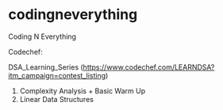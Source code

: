 # codingneverything
Coding N Everything

Codechef:

DSA_Learning_Series (https://www.codechef.com/LEARNDSA?itm_campaign=contest_listing)

1) Complexity Analysis + Basic Warm Up
2) Linear Data Structures


    

